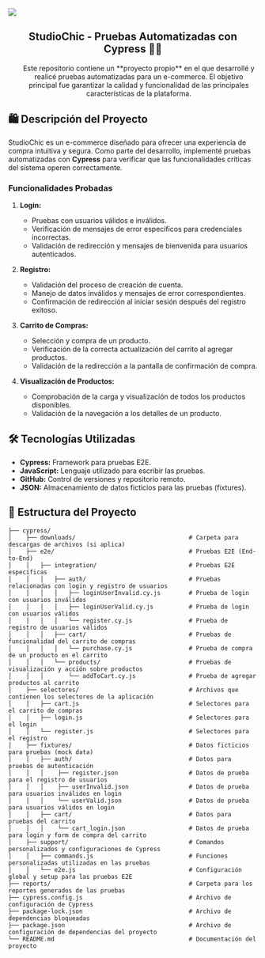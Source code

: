 <img align="center" src="https://user-images.githubusercontent.com/73097560/115834477-dbab4500-a447-11eb-908a-139a6edaec5c.gif">

<h2 align="center"> StudioChic - Pruebas Automatizadas con Cypress 👩‍💻 </h2>


<div id="user-content-toc">
  <ul align="center">
    Este repositorio contiene un **proyecto propio** en el que desarrollé y realicé pruebas automatizadas para un e-commerce. El objetivo principal fue garantizar la calidad y funcionalidad de las principales características de la plataforma.
  <ul>
</div>

## 🛍️ Descripción del Proyecto
StudioChic es un e-commerce diseñado para ofrecer una experiencia de compra intuitiva y segura. Como parte del desarrollo, implementé pruebas automatizadas con **Cypress** para verificar que las funcionalidades críticas del sistema operen correctamente.

### Funcionalidades Probadas

1. **Login:**
   - Pruebas con usuarios válidos e inválidos.
   - Verificación de mensajes de error específicos para credenciales incorrectas.
   - Validación de redirección y mensajes de bienvenida para usuarios autenticados.

2. **Registro:**
   - Validación del proceso de creación de cuenta.
   - Manejo de datos inválidos y mensajes de error correspondientes.
   - Confirmación de redirección al iniciar sesión después del registro exitoso.

3. **Carrito de Compras:**
   - Selección y compra de un producto.
   - Verificación de la correcta actualización del carrito al agregar productos.
   - Validación de la redirección a la pantalla de confirmación de compra.

4. **Visualización de Productos:**
   - Comprobación de la carga y visualización de todos los productos disponibles.
   - Validación de la navegación a los detalles de un producto.

## 🛠️ Tecnologías Utilizadas

- **Cypress:** Framework para pruebas E2E.
- **JavaScript:** Lenguaje utilizado para escribir las pruebas.
- **GitHub:** Control de versiones y repositorio remoto.
- **JSON:** Almacenamiento de datos ficticios para las pruebas (fixtures).

## 📂 Estructura del Proyecto 

```plaintext
├── cypress/
│    ├── downloads/                                # Carpeta para descargas de archivos (si aplica)
│    ├── e2e/                                      # Pruebas E2E (End-to-End)
│    │   ├── integration/                          # Pruebas E2E específicas
│    │   │   ├── auth/                             # Pruebas relacionadas con login y registro de usuarios
│    │   │   │   ├── loginUserInvalid.cy.js        # Prueba de login con usuarios inválidos
│    │   │   │   ├── loginUserValid.cy.js          # Prueba de login con usuarios válidos
│    │   │   │   └── register.cy.js                # Prueba de registro de usuarios válidos
│    │   │   ├── cart/                             # Pruebas de funcionalidad del carrito de compras
│    │   │   │   └── purchase.cy.js                # Prueba de compra de un producto en el carrito
│    │   │   └── products/                         # Pruebas de visualización y acción sobre productos
│    │   │       └── addToCart.cy.js               # Prueba de agregar productos al carrito
│    ├── selectores/                               # Archivos que contienen los selectores de la aplicación
│    │   ├── cart.js                               # Selectores para el carrito de compras
│    │   ├── login.js                              # Selectores para el login 
│    │   └── register.js                           # Selectores para el registro
│    ├── fixtures/                                 # Datos ficticios para pruebas (mock data)
│    │   ├── auth/                                 # Datos para pruebas de autenticación
│    │   │    ├── register.json                    # Datos de prueba para el registro de usuarios
│    │   │    ├── userInvalid.json                 # Datos de prueba para usuarios inválidos en login
│    │   │    └── userValid.json                   # Datos de prueba para usuarios válidos en login
│    │   ├── cart/                                 # Datos para pruebas del carrito
│    │   │    └── cart_login.json                  # Datos de prueba para login y form de compra del carrito
│    ├── support/                                  # Comandos personalizados y configuraciones de Cypress
│    │   ├── commands.js                           # Funciones personalizadas utilizadas en las pruebas
│    │   └── e2e.js                                # Configuración global y setup para las pruebas E2E
├── reports/                                       # Carpeta para los reportes generados de las pruebas
├── cypress.config.js                              # Archivo de configuración de Cypress
├── package-lock.json                              # Archivo de dependencias bloqueadas
├── package.json                                   # Archivo de configuración de dependencias del proyecto
└── README.md                                      # Documentación del proyecto

